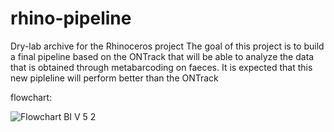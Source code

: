 # rhino-pipeline
Dry-lab archive for the Rhinoceros project
The goal of this project is to build a final pipeline based on the ONTrack that will be able to analyze the data that is obtained through metabarcoding on faeces. It is expected that this new pipleline will perform better than the ONTrack

flowchart:


![Flowchart BI V 5 2](https://user-images.githubusercontent.com/80203184/122368664-d3f6b100-cf5d-11eb-9970-73dc9e17234f.png)



